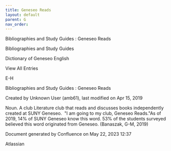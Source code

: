 ```yaml
---
title: Geneseo Reads
layout: default
parent: G
nav_order:
---
```


Bibliographies and Study Guides : Geneseo Reads

Bibliographies and Study Guides

Dictionary of Geneseo English

View All Entries

E-H

Bibliographies and Study Guides : Geneseo Reads

Created by  Unknown User (amb61), last modified on Apr 15, 2019

Noun. A club Literature club that reads and discusses books independently created at SUNY Geneseo.  &quot;I am going to my club, Geneseo Reads.&quot;As of 2019, 14% of SUNY Geneseo know this word. 53% of the students surveyed believed this word originated from Geneseo. (Banaszak, G-M, 2019)

Document generated by Confluence on May 22, 2023 12:37

Atlassian
